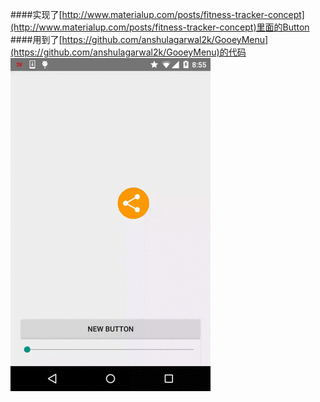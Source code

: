 ####实现了[http://www.materialup.com/posts/fitness-tracker-concept](http://www.materialup.com/posts/fitness-tracker-concept)里面的Button
####用到了[https://github.com/anshulagarwal2k/GooeyMenu](https://github.com/anshulagarwal2k/GooeyMenu)的代码
![enter image description here](demo.gif)
